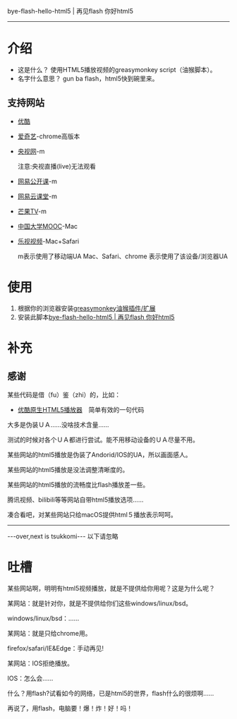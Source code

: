 bye-flash-hello-html5 | 再见flash 你好html5

  ---

# 介绍

- 这是什么？
  使用HTML5播放视频的greasymonkey script（油猴脚本）。
- 名字什么意思？
  gun ba flash，html5快到碗里来。


## 支持网站

- [优酷](http://youku.com)

- [爱奇艺](http://iqiyi.com)-chrome高版本

- [央视网](http://cctv.com)-m          

  注意:央视直播(live)无法观看

- [网易公开课](http://open.163.com)-m

- [网易云课堂](http://study.163.com)-m

- [芒果TV](http://www.mgtv.com/)-m

- [中国大学MOOC](http://icourse163.org)-Mac

- [乐视视频](http://le.com)-Mac+Safari


  m表示使用了移动端UA
  Mac、Safari、chrome  表示使用了该设备/浏览器UA

# 使用
1. 根据你的浏览器安装[greasymonkey油猴插件/扩展](https://greasyfork.org/zh-CN)
2. 安装此脚本[bye-flash-hello-html5 | 再见flash 你好html5](https://greasyfork.org/zh-CN/scripts/30879-bye-flash-hello-html5-%E5%86%8D%E8%A7%81flash-%E4%BD%A0%E5%A5%BDhtml5)

# 补充
## 感谢
某些代码是借（fu）鉴（zhi）的，比如：
- [优酷原生HTML5播放器](https://greasyfork.org/nl/scripts/30414-%E4%BC%98%E9%85%B7%E5%8E%9F%E7%94%9Fhtml5%E6%92%AD%E6%94%BE%E5%99%A8)　简单有效的一句代码


大多是伪装ＵＡ……没啥技术含量……

测试的时候对各个ＵＡ都进行尝试。能不用移动设备的ＵＡ尽量不用。

某些网站的html5播放是伪装了Andorid/IOS的UA，所以画面感人。

某些网站的html5播放是没法调整清晰度的。

某些网站的html5播放的流畅度比flash播放差一些。

腾讯视频、bilibili等等网站自带html5播放选项……

凑合看吧，对某些网站只给macOS提供html５播放表示呵呵。



---

---over,next is tsukkomi--- 以下请忽略
# 吐槽
某些网站啊，明明有html5视频播放，就是不提供给你用呢？这是为什么呢？

某网站：就是针对你，就是不提供给你们这些windows/linux/bsd。

windows/linux/bsd：……

某网站：就是只给chrome用。

firefox/safari/IE&Edge：手动再见!

某网站：IOS拒绝播放。

IOS：怎么会……



什么？用flash?试看如今的网络，已是html5的世界，flash什么的很烦啊……

再说了，用flash，电脑要！爆！炸！好！吗！

